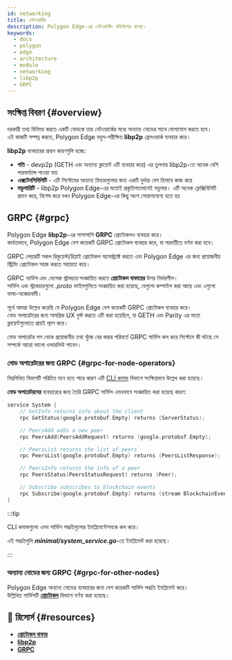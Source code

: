 ```yaml
---
id: networking
title: নেটওয়ার্কিং
description: Polygon Edge-এর নেটওয়ার্কিং মডিউলের ব্যাখ্যা।
keywords:
  - docs
  - polygon
  - edge
  - architecture
  - module
  - networking
  - libp2p
  - GRPC
---
```


## সংক্ষিপ্ত বিবরণ {#overview}

দরকারী তথ্য বিনিময় করতে একটি নোডকে তার নেটওয়ার্কের মধ্যে অন্যান্য নোডের সাথে যোগাযোগ করতে হবে।<br />
এই কাজটি সম্পন্ন করতে, Polygon Edge বহুল-পরীক্ষিত **libp2p** ফ্রেমওয়ার্ক ব্যবহার করে।

**libp2p** ব্যবহারের প্রধান কারণগুলি হচ্ছে:
* **গতি** - devp2p (GETH এবং অন্যান্য ক্লায়েন্ট এটি ব্যবহার করে) এর তুলনায় libp2p-তে অনেক বেশি পারফর্ম্যান্স পাওয়া যায়
* **এক্সটেনসিবিলিটি** - এটি সিস্টেমের অন্যান্য ফিচারগুলোর জন্য একটি দুর্দান্ত বেস হিসাবে কাজ করে
* **মডুলারিটি** - libp2p Polygon Edge-এর মতোই প্রকৃতিগতভাবেই মডুলার। এটি অনেক ফ্লেক্সিবিলিটি প্রদান করে, বিশেষ করে যখন Polygon Edge-এর কিছু অংশ সোয়াপযোগ্য হতে হয়

## GRPC {#grpc}

Polygon Edge **libp2p**-এর পাশাপাশি **GRPC** প্রোটোকলও ব্যবহার করে। <br />
কার্যতভাবে, Polygon Edge বেশ কয়েকটি GRPC প্রোটোকল ব্যবহার করে, যা পরবর্তীতে বর্ণনা করা হবে।

GRPC লেয়ারটি সকল রিকুয়েস্ট/রিপ্লাই প্রোটোকল অ্যাবস্ট্র্যাক্ট করতে এবং Polygon Edge এর জন্য প্রয়োজনীয় স্ট্রিমিং প্রোটোকল সহজ করতে সহায়তা করে।

GRPC *সার্ভিস* এবং *মেসেজ স্ট্রাকচার* সংজ্ঞায়িত করতে **প্রোটোকল বাফারের** উপর নির্ভরশীল।<br /> সার্ভিস এবং স্ট্রাকচারগুলো *.proto* ফাইলগুলিতে সংজ্ঞায়িত করা হয়েছে, যেগুলো কম্পাইল করা আছে এবং এগুলো ভাষা-অজ্ঞেয়বাদী।

পূর্বে আমরা উল্লেখ করেছি যে Polygon Edge বেশ কয়েকটি GRPC প্রোটোকল ব্যবহার করে।<br />
নোড অপারেটরের জন্য সামগ্রিক UX বুস্ট করতে এটি করা হয়েছিল, যা GETH এবং Parity এর মতো ক্লায়েন্টগুলোতে প্রায়ই ল্যাগ করে।

নোড অপারেটর লগ থেকে প্রয়োজনীয় তথ্য খুঁজে বের করার পরিবর্তে GRPC সার্ভিস কল করে সিস্টেমে কী ঘটছে সে সম্পর্কে আরো ভালো ওভারভিউ পাবেন।

### নোড অপারেটরের জন্য GRPC {#grpc-for-node-operators}

নিম্নলিখিত বিভাগটি পরিচিত মনে হতে পারে কারণ এটি [CLI কমান্ড](/docs/edge/get-started/cli-commands) বিভাগে সংক্ষিপ্তভবে উল্লেখ করা হয়েছে।

**নোড অপারেটরদের** ব্যবহারেরে জন্য তৈরি GRPC সার্ভিস এমনভাবে সংজ্ঞায়িত করা হয়েছে কারণ:
````go title="minimal/proto/system.proto"
service System {
    // GetInfo returns info about the client
    rpc GetStatus(google.protobuf.Empty) returns (ServerStatus);

    // PeersAdd adds a new peer
    rpc PeersAdd(PeersAddRequest) returns (google.protobuf.Empty);

    // PeersList returns the list of peers
    rpc PeersList(google.protobuf.Empty) returns (PeersListResponse);

    // PeersInfo returns the info of a peer
    rpc PeersStatus(PeersStatusRequest) returns (Peer);

    // Subscribe subscribes to blockchain events
    rpc Subscribe(google.protobuf.Empty) returns (stream BlockchainEvent);
}
````
:::tip

CLI কমান্ডগুলো এসব সার্ভিস পদ্ধতিগুলোর ইমপ্লিমেন্টেশনকে কল করে।

এই পদ্ধতিগুলি ***minimal/system_service.go***-তে ইমপ্লিমেন্ট করা হয়েছে।

:::

### অন্যান্য নোডের জন্য GRPC {#grpc-for-other-nodes}

Polygon Edge অন্যান্য নোডের ব্যবহারের জন্য বেশ কয়েকটি সার্ভিস পদ্ধতি ইমপ্লিমেন্ট করে। <br />
উল্লিখিত সার্ভিসটি **[প্রোটোকল](docs/edge/architecture/modules/consensus)** বিভাগে বর্ণনা করা হয়েছে।

## 📜 রিসোর্স {#resources}
* **[প্রোটোকল বাফার](https://developers.google.com/protocol-buffers)**
* **[libp2p](https://libp2p.io/)**
* **[GRPC](https://grpc.io/)**
